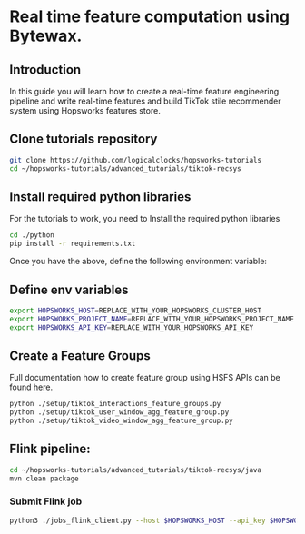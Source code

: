 # Real time feature computation using Bytewax.

## Introduction
In this guide you will learn how to create a real-time feature engineering pipeline and write real-time features 
and build TikTok stile recommender system using Hopsworks features store. 

## Clone tutorials repository
```bash
git clone https://github.com/logicalclocks/hopsworks-tutorials
cd ~/hopsworks-tutorials/advanced_tutorials/tiktok-recsys
```

## Install required python libraries
For the tutorials to work, you need to Install the required python libraries 
```bash
cd ./python
pip install -r requirements.txt
```

Once you have the above, define the following environment variable:

## Define env variables
```bash
export HOPSWORKS_HOST=REPLACE_WITH_YOUR_HOPSWORKS_CLUSTER_HOST
export HOPSWORKS_PROJECT_NAME=REPLACE_WITH_YOUR_HOPSWORKS_PROJECT_NAME
export HOPSWORKS_API_KEY=REPLACE_WITH_YOUR_HOPSWORKS_API_KEY
```

## Create a Feature Groups
Full documentation how to create feature group using HSFS APIs can be found [here](https://docs.hopsworks.ai/latest/user_guides/fs/feature_group/create/).

```bash
python ./setup/tiktok_interactions_feature_groups.py
python ./setup/tiktok_user_window_agg_feature_group.py
python ./setup/tiktok_video_window_agg_feature_group.py
```

## Flink pipeline:
```bash
cd ~/hopsworks-tutorials/advanced_tutorials/tiktok-recsys/java
mvn clean package
```
### Submit Flink job
```bash
python3 ./jobs_flink_client.py --host $HOPSWORKS_HOST --api_key $HOPSWORKS_API_KEY --project $HOPSWORKS_PROJECT_NAME --job tikTokInteractions --jar ./target/flink-tiktok-0.1.0.jar --main "ai.hopsworks.tutorials.flink.tiktok.TikTokFlink" --job_arguments "-maxIdRange 100 -recordsPerSecond 10 -parallelism 1"
```

